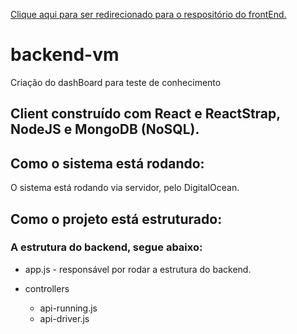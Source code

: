 [Clique aqui para ser redirecionado para o respositório do frontEnd.](https://github.com/pfelipe96/frontEnd-ValeMobi/)

# backend-vm
Criação do dashBoard para teste de conhecimento

## Client construído com React e ReactStrap, NodeJS e MongoDB (NoSQL).

## Como o sistema está rodando:

O sistema está rodando via servidor, pelo DigitalOcean.

## Como o projeto está estruturado:
   
### A estrutura do backend, segue abaixo:

- app.js - responsável por rodar a estrutura do backend.

- controllers
   - api-running.js
   - api-driver.js
   

      
 
